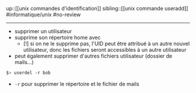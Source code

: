 up::[[unix commandes d'identification]]
sibling::[[unix commande useradd]]
#informatique/unix #no-review 

----
 - supprimer un utilisateur
 - supprime son répertoire home avec
     - [!] si on ne le supprime pas, l'UID peut être attribué à un autre nouvel utilisateur, donc les fichiers seront accessibles à un autre utilisateur
 - peut également supprimer d'autres fichiers utilisateur (dossier de mails...)

```bash
$> userdel -r bob
```

 - `-r` pour supprimer le répertoire et le fichier de mails